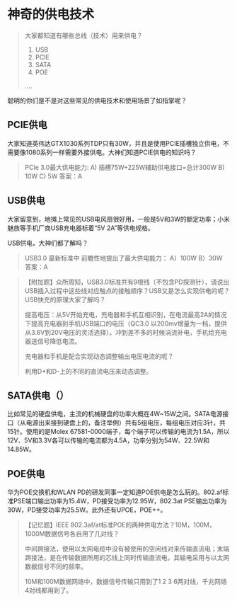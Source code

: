 # 神奇的供电技术

> 大家都知道有哪些总线（技术）用来供电？
> 1) USB
> 2) PCIE
> 3) SATA
> 4) POE
>
> ....

聪明的你们是不是对这些常见的供电技术和使用场景了如指掌呢？



## PCIE供电

大家知道英伟达GTX1030系列TDP只有30W，并且是使用PCIE插槽独立供电，不需要像1080系列一样需要外接供电。大神们知道PCIE供电的知识吗？

> PCIe 3.0最大供电能力: 
> A) 插槽75W+225W辅助供电接口=总计300W
> B) 10W
> C) 5W
> 答案：A



## USB供电

大家留意到，地摊上常见的USB电风扇很好用，一般是5V和3W的额定功率；小米魅族等手机厂商USB充电器标着“5V 2A”等供电规格。



USB供电，大神们都了解吗？

> USB3.0 最新标准中 前瞻性地提出了最大供电能力：
> A）100W
> B）30W
> 答案：A

> 【附加题】众所周知，USB3.0标准共有9根线（不包含PD探测针），请说出USB插入过程中这些线对应触点的接触顺序？USB又是怎么实现供电的呢？USB快充的原理大家了解吗？
>
> 提高电压：从5V开始充电，充电器和手机互相识别，在电流最高2A的情况下提高充电器到手机USB端口的电压（QC3.0 以200mv增量为一档，提供从3.6V到20V电压的灵活选择）。冲到差不多的时候涓流补电，手机给充电器送信号降低电流。
>
> 充电器和手机是配合实现动态调整输出电压电流的呢？
>
> 利用D+和D-上的不同的直流电压来动态调整。
>
>



## SATA供电（）

比如常见的硬盘供电，主流的机械硬盘的功率大概在4W~15W之间。SATA电源接口（从电源出来接到硬盘上的，备注举例）共有5组电压，每组电压对应3针，共15针。使用的是Molex 67581-0000端子，每个端子可以传输的电流为1.5A，所以12V、5V和3.3V各可以传输的电流都为4.5A，功率分别为54W、22.5W和14.85W。



## POE供电

华为POE交换机和WLAN PD的研发同事一定知道POE供电是怎么玩的。802.af标准PSE端口输出功率为15.4W，PD接受功率为12.95W，802.3at PSE输出功率为30W，PD接受功率为25.5W。此外还有UPOE，POE++。

> 【记忆题】IEEE 802.3af/at标准POE的两种供电方法？10M，100M，1000M数据信号各自用了几对线？
>
>  中间跨接法，使用以太网电缆中没有被使用的空闲线对来传输直流电；末端跨接法，是在传输数据所用的芯线上同时传输直流电，其输电采用与以太网数据信号不同的频率。
>
> 10M和100M数据网络中，数据信号传输只用到了1 2 3 6两对线，千兆网络4对线都用到了。